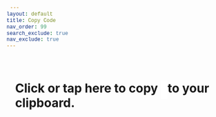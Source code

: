 ```yaml
---
layout: default
title: Copy Code
nav_order: 99
search_exclude: true
nav_exclude: true
---
```


<style>
    code {
        font-family: 'Consolas', Courier, monospace;
        background-color: #FFF;
        padding: 8px !important;
        border-radius: 3px;
        /* box-shadow: 1px 1px 2px #222 inset; */
    }

    .content {
        /* background-color: #AAA !important; */
        padding: 20px;
        /* border-radius: 10px; */
        /* box-shadow: 1px 1px 10px #AAA; */
    }
</style>

<body onload="
    (function() {
        const searchParams = window.location.search.substring(1); // Remove the leading '?'
        const copy = searchParams ? decodeURIComponent(searchParams) : ''; // Decode and assign
        document.getElementById('copy').innerHTML = copy;
    })();
">
    <div class="main">
        <div class="content" onclick="
            (function() {
                const textArea = document.createElement('textarea');
                textArea.value = document.getElementById('copy').innerHTML;
                textArea.style.opacity = '0';
                document.body.appendChild(textArea);
                textArea.focus();
                textArea.select();
                try {
                    const success = document.execCommand('copy');
                    alert(success 
                        ? `Success! Copied ${textArea.value} to clipboard.` 
                        : 'Something went wrong, please manually copy.');
                } catch (err) {
                    console.error(err.name, err.message);
                }
                document.body.removeChild(textArea);
            })();
        ">
            <h1>Click or tap here to copy <code id='copy'></code> to your clipboard.</h1>
        </div>
    </div>
</body>

